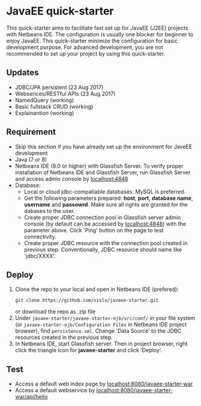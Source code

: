 # JavaEE quick-starter
This quick-starter aims to facilitate fast set up for JavaEE (J2EE) projects with Netbeans IDE. The configuration is usually one blocker for beginner to enjoy JavaEE. This quick-starter minimize the configuration for basic development purpose. For advanced development, you are not recommended to set up your project by using this quick-starter.

## Updates
- JDBC/JPA persistent (23 Aug 2017)
- Webserices/RESTful APIs (23 Aug 2017)
- NamedQuery (working)
- Basic fullstack CRUD (working)
- Explainantion (working)

## Requirement
- Skip this section if you have already set up the environment for JaveEE development
- Java (7 or 8)
- Netbeans IDE (8.0 or higher) with Glassfish Server. To verify proper installation of Netbeans IDE and Glassfish Server, run Glassfish Server and access admin console by [localhost:4848](http://localhost:4848/)
- Database:
    + Local or cloud jdbc-compatiable databases. MySQL is preferred.
    + Get the following parameters prepared: **host**, **port**, **database name**, **username** and **passowrd**. Make sure all rights are granted for the dabases to the user.
    + Create proper JDBC connection pool in Glassfish server admin console (by default can be accessed by [localhost:4848](http://localhost:4848/)) with the parameter above. Click 'Ping' button on the page to test connectivity.
    + Create proper JDBC resource with the connection pool created in previous step. Conventionally, JDBC resource should name like 'jdbc/XXXX'.

## Deploy
1. Clone the repo to your local and open in Netbeans IDE (prefered):
    ```
    git clone https://github.com/vislx/javaee-starter.git
    ```
    or download the repo as .zip file
2. Under ```javaee-starter/javaee-starter-ejb/src/conf/``` in your file system (or ```javaee-starter-ejb/Configuration Files``` in Netbeans IDE project browser), find ```persistence.xml```. Change 'Data Source' to the JDBC resources created in the previous step.
3. In Netbeans IDE, start Glassfish server. Then in project browser, right click the triangle icon for **javaee-starter** and click 'Deploy'.

## Test
- Access a default web index page by [localhost:8080/javaee-starter-war](http://localhost:8080/javaee-starter-war/)
- Access a default webservice by [localhost:8080/javaee-starter-war/api/hello](http://localhost:8080/javaee-starter-war/api/hello)




